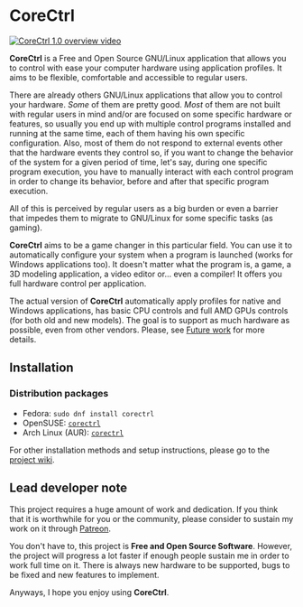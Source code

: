 # CoreCtrl
[![CoreCtrl 1.0 overview video](https://gitlab.com/corectrl/corectrl/wikis/img/overview-1.0.png)](https://www.youtube.com/watch?v=6uchS6OiwiU)

**CoreCtrl** is a Free and Open Source GNU/Linux application that allows you to control with ease your computer hardware using application profiles. It aims to be flexible, comfortable and accessible to regular users.

There are already others GNU/Linux applications that allow you to control your hardware. *Some* of them are pretty good. *Most* of them are not built with regular users in mind and/or are focused on some specific hardware or features, so usually you end up with multiple control programs installed and running at the same time, each of them having his own specific configuration. Also, most of them do not respond to external events other that the hardware events they control so, if you want to change the behavior of the system for a given period of time, let's say, during one specific program execution, you have to manually interact with each control program in order to change its behavior, before and after that specific program execution.

All of this is perceived by regular users as a big burden or even a barrier that impedes them to migrate to GNU/Linux for some specific tasks (as gaming).

**CoreCtrl** aims to be a game changer in this particular field. You can use it to automatically configure your system when a program is launched (works for Windows applications too). It doesn't matter what the program is, a game, a 3D modeling application, a video editor or... even a compiler! It offers you full hardware control per application.

The actual version of **CoreCtrl** automatically apply profiles for native and Windows applications, has basic CPU controls and full AMD GPUs controls (for both old and new models). The goal is to support as much hardware as possible, even from other vendors. Please, see [Future work](https://gitlab.com/corectrl/corectrl/wikis/home#future-work) for more details.

## Installation

### Distribution packages

- Fedora: `sudo dnf install corectrl`
- OpenSUSE: [`corectrl`](https://software.opensuse.org/download.html?project=home%3ADead_Mozay&package=corectrl)
- Arch Linux (AUR): [`corectrl`](https://aur.archlinux.org/packages/corectrl/)

For other installation methods and setup instructions, please go to the [project wiki](https://gitlab.com/corectrl/corectrl/wikis/home).

## Lead developer note
This project requires a huge amount of work and dedication. If you think that it is worthwhile for you or the community, please consider to sustain my work on it through [Patreon](https://www.patreon.com/jpalaciosdev).

You don't have to, this project is **Free and Open Source Software**. However, the project will progress a lot faster if enough people sustain me in order to work full time on it. There is always new hardware to be supported, bugs to be fixed and new features to implement.

Anyways, I hope you enjoy using **CoreCtrl**.
